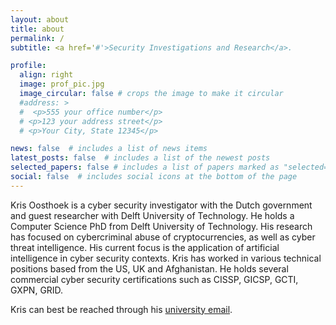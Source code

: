 ```yaml
---
layout: about
title: about
permalink: /
subtitle: <a href='#'>Security Investigations and Research</a>.

profile:
  align: right
  image: prof_pic.jpg
  image_circular: false # crops the image to make it circular
  #address: >
  #  <p>555 your office number</p>
  # <p>123 your address street</p>
  # <p>Your City, State 12345</p>

news: false  # includes a list of news items
latest_posts: false  # includes a list of the newest posts
selected_papers: false # includes a list of papers marked as "selected={true}"
social: false  # includes social icons at the bottom of the page
---
```


Kris Oosthoek is a cyber security investigator with the Dutch government and guest researcher with Delft University of Technology. He holds a Computer Science PhD from Delft University of Technology. His research has focused on cybercriminal abuse of cryptocurrencies, as well as cyber threat intelligence. His current focus is the application of artificial intelligence in cyber security contexts. Kris has worked in various technical positions based from the US, UK and Afghanistan. He holds several commercial cyber security certifications such as CISSP, GICSP, GCTI, GXPN, GRID.

Kris can best be reached through his <a href="mailto:{{ 'k.oosthoek@tudelft.nl' | encode_email }}" title="university email">university email</a>.